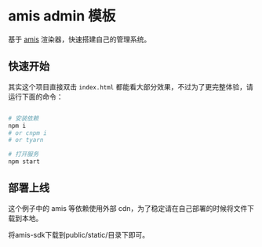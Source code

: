 # amis admin 模板

基于 [amis](https://github.com/baidu/amis) 渲染器，快速搭建自己的管理系统。

## 快速开始

其实这个项目直接双击 `index.html` 都能看大部分效果，不过为了更完整体验，请运行下面的命令：

```bash

# 安装依赖
npm i
# or cnpm i
# or tyarn

# 打开服务
npm start
```

## 部署上线

这个例子中的 amis 等依赖使用外部 cdn，为了稳定请在自己部署的时候将文件下载到本地。

将amis-sdk下载到public/static/目录下即可。